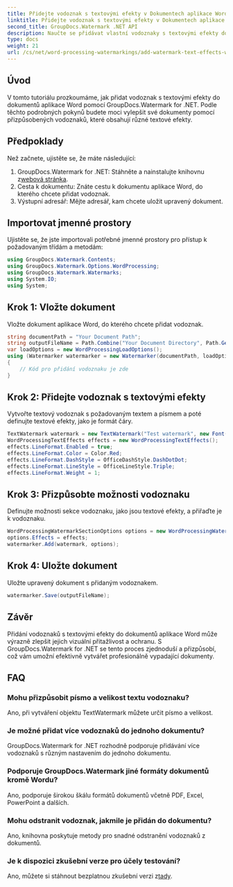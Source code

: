 ```yaml
---
title: Přidejte vodoznak s textovými efekty v Dokumentech aplikace Word
linktitle: Přidejte vodoznak s textovými efekty v Dokumentech aplikace Word
second_title: GroupDocs.Watermark .NET API
description: Naučte se přidávat vlastní vodoznaky s textovými efekty do dokumentů aplikace Word pomocí GroupDocs.Watermark for .NET. Zabezpečení dokumentů a vizuální přitažlivost bez námahy.
type: docs
weight: 21
url: /cs/net/word-processing-watermarkings/add-watermark-text-effects-word-docs/
---
```

## Úvod
V tomto tutoriálu prozkoumáme, jak přidat vodoznak s textovými efekty do dokumentů aplikace Word pomocí GroupDocs.Watermark for .NET. Podle těchto podrobných pokynů budete moci vylepšit své dokumenty pomocí přizpůsobených vodoznaků, které obsahují různé textové efekty.
## Předpoklady
Než začnete, ujistěte se, že máte následující:
1.  GroupDocs.Watermark for .NET: Stáhněte a nainstalujte knihovnu z[webová stránka](https://releases.groupdocs.com/Watermark/net/).
2. Cesta k dokumentu: Znáte cestu k dokumentu aplikace Word, do kterého chcete přidat vodoznak.
3. Výstupní adresář: Mějte adresář, kam chcete uložit upravený dokument.

## Importovat jmenné prostory
Ujistěte se, že jste importovali potřebné jmenné prostory pro přístup k požadovaným třídám a metodám:
```csharp
using GroupDocs.Watermark.Contents;
using GroupDocs.Watermark.Options.WordProcessing;
using GroupDocs.Watermark.Watermarks;
using System.IO;
using System;
```
## Krok 1: Vložte dokument
Vložte dokument aplikace Word, do kterého chcete přidat vodoznak.
```csharp
string documentPath = "Your Document Path";
string outputFileName = Path.Combine("Your Document Directory", Path.GetFileName(documentPath));
var loadOptions = new WordProcessingLoadOptions();
using (Watermarker watermarker = new Watermarker(documentPath, loadOptions))
{
    // Kód pro přidání vodoznaku je zde
}
```
## Krok 2: Přidejte vodoznak s textovými efekty
Vytvořte textový vodoznak s požadovaným textem a písmem a poté definujte textové efekty, jako je formát čáry.
```csharp
TextWatermark watermark = new TextWatermark("Test watermark", new Font("Arial", 19));
WordProcessingTextEffects effects = new WordProcessingTextEffects();
effects.LineFormat.Enabled = true;
effects.LineFormat.Color = Color.Red;
effects.LineFormat.DashStyle = OfficeDashStyle.DashDotDot;
effects.LineFormat.LineStyle = OfficeLineStyle.Triple;
effects.LineFormat.Weight = 1;
```
## Krok 3: Přizpůsobte možnosti vodoznaku
Definujte možnosti sekce vodoznaku, jako jsou textové efekty, a přiřaďte je k vodoznaku.
```csharp
WordProcessingWatermarkSectionOptions options = new WordProcessingWatermarkSectionOptions();
options.Effects = effects;
watermarker.Add(watermark, options);
```
## Krok 4: Uložte dokument
Uložte upravený dokument s přidaným vodoznakem.
```csharp
watermarker.Save(outputFileName);
```

## Závěr
Přidání vodoznaků s textovými efekty do dokumentů aplikace Word může výrazně zlepšit jejich vizuální přitažlivost a ochranu. S GroupDocs.Watermark for .NET se tento proces zjednoduší a přizpůsobí, což vám umožní efektivně vytvářet profesionálně vypadající dokumenty.
## FAQ
### Mohu přizpůsobit písmo a velikost textu vodoznaku?
Ano, při vytváření objektu TextWatermark můžete určit písmo a velikost.
### Je možné přidat více vodoznaků do jednoho dokumentu?
GroupDocs.Watermark for .NET rozhodně podporuje přidávání více vodoznaků s různým nastavením do jednoho dokumentu.
### Podporuje GroupDocs.Watermark jiné formáty dokumentů kromě Wordu?
Ano, podporuje širokou škálu formátů dokumentů včetně PDF, Excel, PowerPoint a dalších.
### Mohu odstranit vodoznak, jakmile je přidán do dokumentu?
Ano, knihovna poskytuje metody pro snadné odstranění vodoznaků z dokumentů.
### Je k dispozici zkušební verze pro účely testování?
 Ano, můžete si stáhnout bezplatnou zkušební verzi z[tady](https://releases.groupdocs.com/).